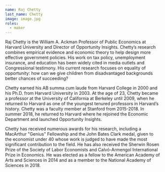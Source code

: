 ```yaml
---
name: Raj Chetty
last_name: Chetty
image: image.jpg
roles:
  - maker
---
```

Raj Chetty is the William A. Ackman Professor of Public Economics at Harvard University and Director of Opportunity Insights. Chetty’s research combines empirical evidence and economic theory to help design more effective government policies. His work on tax policy, unemployment insurance, and education has been widely cited in media outlets and Congressional testimony. His current research focuses on equality of opportunity: how can we give children from disadvantaged backgrounds better chances of succeeding?

Chetty earned his AB summa cum laude from Harvard College in 2000 and his Ph.D. from Harvard University in 2003. At the age of 23, Chetty became a professor at the University of California at Berkeley until 2009, when he returned to Harvard as one of the youngest tenured professors in Harvard’s history. Chetty was a faculty member at Stanford from 2015-2018. In summer 2018, he returned to Harvard where he rejoined the Economic Department and launched Opportunity Insights.

Chetty has received numerous awards for his research, including a MacArthur "Genius" Fellowship and the John Bates Clark medal, given to the economist under 40 whose work is judged to have made the most significant contribution to the field. He has also received the Sherwin Rosen Prize of the Society of Labor Economists and Calvó-Armengol International Prize in Economics. He was elected as a fellow to the American Academy of Arts and Sciences in 2014 and as a member to the National Academy of Sciences in 2018.

